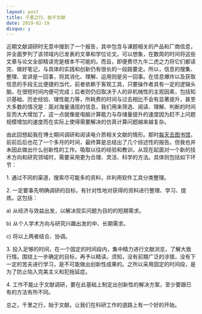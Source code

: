 ```yaml
---
layout: post
title: 千里之行，始于文献
date: 2019-02-19
disqus: y
---
```


近期文献调研时无意中搜到了一个报告，其中包含与课题相关的产品和厂商信息，并全面罗列了该领域内已发表的文章和学位论文。可以想象，在数周的时间将这些文章与论文全部精读完是根本不可能的。而且，即便费尽九牛二虎之力将它们都读完、做好笔记，与具体的实践和创新仍有很长的一段路要走。所以，信息的搜集、整理、宣讲是一回事，将其消化、理解、运用则是另一回事。在信息爆炸以及获取信息的手段无比便捷的当代，前者依赖于客观工具，只要操作者具有一定的逻辑头脑，在很短时间内便可完成；后者则仍旧取决于人的非机械性的主观因素，包括知识基础、历史经验、理性能力等，所耗费的时间与过去相比不会有显著提升，甚至大多数的情况是：面对海量涌现的信息，我们用来筛选、阅读、理解、判断的时间反而大大增加了。这一点就像是电脑计算能力与存储量提升的速度因为赶不上问题规模增加的速度而在实际上使得需要解决的仿真计算问题越来越复杂。

由此回想起我在博士期间调研和阅读电介质相关文献的情形。那时[每天去图书馆](https://www.douban.com/note/568780482/)，前前后后也花了一个多月的时间，最终算是总结出了几个综述性的报告。但我也并未因此做出什么创新性的工作。吸取以往的经验和教训，从现在起面对一个新的技术方向和研究领域时，需要采用更为合理、灵活、科学的方法。具体则包括如下环节：

1\. 通过不同的渠道，搜索尽可能多的资料，并利用软件工具分类整理。

2\. 一定要事先明确调研的目标，有针对性地对获得的资料进行整理、学习、提炼。这包括：

a) 从经济与效益出发，以解决现实问题为目的的短期需求。

b) 从个人学术方向与研究兴趣出发的中、长期需求。

c) 将以上两者结合、协调。

3\. 投入足够的时间，在一个固定的时间段内，集中精力进行文献浏览，了解大致行情。围绕上一步确定的目标，再予以精读。须知，没有前期广泛的涉猎，没有下一定的苦夫进行学习，是不可能做出创新性成果的。之所以采用固定的时间段，是为了防止陷入完美主义和犯拖延症。

4\. 工作不能止于文献调研，要在此基础上制定出创新性的解决方案，至少要跟已有的方法有所不同。

总之，千里之行，始于文献。让我们在科研工作的道路上有一个好的开始。
